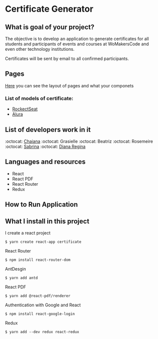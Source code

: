 # Certificate Generator

## What is goal of your project? 

The objective is to develop an application to generate certificates for all students and participants of events and courses at WoMakersCode and even other technology institutions.

Certificates will be sent by email to all confirmed participants.

## Pages 

[Here](https://github.com/React-Bootcamp-WoMarkersCode/certificate-generator/blob/DianaRegina/README_PAGES.md) you can see the layout of pages and what your componets 

### List of models of certificate: 

- [RockectSeat](https://skylab.rocketseat.com.br/api/files/certificates/d9bb2df6-c24b-4500-b3cd-410ff05cb0dc.pdf)
- [Alura](https://cursos.alura.com.br/user/bea-ali/course/consultas-sql-server-2017/certificate)

## List of developers work in it

:octocat: [Chaiana](https://github.com/chaihermes)
:octocat: Grasielle 
:octocat: Beatriz
:octocat: Rosemeire
:octocat: [Sabrina](https://github.com/sabrinabuco)
:octocat: [Diana Regina](https://github.com/Diana-ops)

## Languages and resources 

- React
- React PDF
- React Router
- Redux 

## How to Run Application

## What I install in this project

I create a react project

```
$ yarn create react-app certificate
```

React Router

```
$ npm install react-router-dom
```
AntDesgin 

```
$ yarn add antd
```

React PDF
```
$ yarn add @react-pdf/renderer
```

Authentication with Google and React 
```
$ npm install react-google-login
```
Redux 
```
$ yarn add --dev redux react-redux
```
